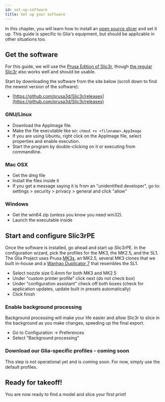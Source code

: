 ```yaml
---
id: set-up-software
title: Set up your software
---
```


In this chapter, you will learn how to install an [open source slicer](https://slic3r.org/) and set it up. This guide is specific to Glia's equipment, but should be applicable in other situations too.

## Get the software
For this guide, we will use the [Prusa Edition of Slic3r](https://www.prusa3d.com/slic3r-prusa-edition/), though [the regular Slic3r](https://slic3r.org) also works well and should be usable.

Start by downloading the software from the site below (scroll down to find the newest version of the software):
* [https://github.com/prusa3d/Slic3r/releases](https://github.com/prusa3d/Slic3r/releases)

### GNU/Linux
* Download the AppImage file.
* Make the file executable like so: `chmod +x <filename>.AppImage`
* If you are using Ubuntu, right click on the AppImage file, select properties and enable execution.
* Start the program by double-clicking on it or executing from commandline.

### Mac OSX
* Get the dmg file
* Install the files inside it
* If you get a message saying it is from an "unidentified developer", go to: settings > security > privacy > general and click "allow"

### Windows
* Get the win64 zip (unless you know you need win32).
* Launch the executable inside

## Start and configure Slic3rPE
Once the software is installed, go ahead and start up Slic3rPE. In the configuration wizard, pick the profiles for the MK3, the MK2.5, and the SL1. The Glia Project uses Prusa [MK3s](https://www.prusa3d.com/original-prusa-i3-mk3/), an MK2.5, several MK3 clones that we built in-house and a [Wanhao Duplicator 7](http://www.wanhao3dprinter.com/Unboxin/ShowArticle.asp?ArticleID=81) that resembles the SL1.

* Select nozzle size 0.4mm for both MK3 and MK2.5
* Under "custom printer profile" click next (do not check box)
* Under "configuration assistant" check off both boxes (check for application updates, update built in presets automatically)
* Click finish

### Enable background processing
Background processing will make your life easier and allow Slic3r to slice in the background as you make changes, speeding up the final export.

* Go to Configuration -> Preferences
* Select "Background processing"

### Download our Glia-specific profiles - coming soon
This step is not operational yet and is coming soon. For now, simply use the default profiles.

## Ready for takeoff!
You are now ready to find a model and slice your first print!
